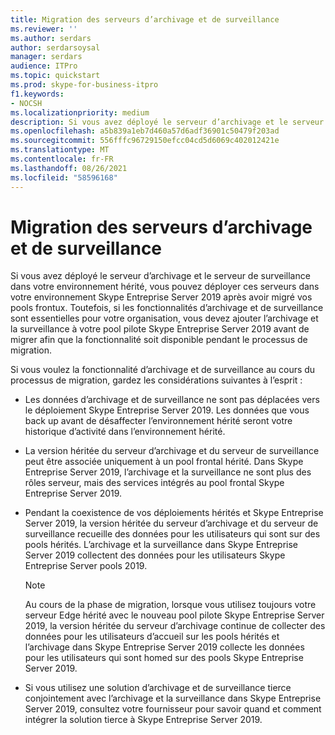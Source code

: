```yaml
---
title: Migration des serveurs d’archivage et de surveillance
ms.reviewer: ''
ms.author: serdars
author: serdarsoysal
manager: serdars
audience: ITPro
ms.topic: quickstart
ms.prod: skype-for-business-itpro
f1.keywords:
- NOCSH
ms.localizationpriority: medium
description: Si vous avez déployé le serveur d’archivage et le serveur de surveillance dans votre environnement hérité, vous pouvez déployer ces serveurs dans votre environnement Skype Entreprise Server 2019 après avoir migré vos pools frontux. Toutefois, si les fonctionnalités d’archivage et de surveillance sont essentielles pour votre organisation, vous devez ajouter l’archivage et la surveillance à votre pool pilote Skype Entreprise Server 2019 avant de migrer afin que la fonctionnalité soit disponible pendant le processus de migration.
ms.openlocfilehash: a5b839a1eb7d460a57d6adf36901c50479f203ad
ms.sourcegitcommit: 556fffc96729150efcc04cd5d6069c402012421e
ms.translationtype: MT
ms.contentlocale: fr-FR
ms.lasthandoff: 08/26/2021
ms.locfileid: "58596168"
---
```

# <a name="migrating-archiving-and-monitoring-servers"></a>Migration des serveurs d’archivage et de surveillance

Si vous avez déployé le serveur d’archivage et le serveur de surveillance dans votre environnement hérité, vous pouvez déployer ces serveurs dans votre environnement Skype Entreprise Server 2019 après avoir migré vos pools frontux. Toutefois, si les fonctionnalités d’archivage et de surveillance sont essentielles pour votre organisation, vous devez ajouter l’archivage et la surveillance à votre pool pilote Skype Entreprise Server 2019 avant de migrer afin que la fonctionnalité soit disponible pendant le processus de migration. 
  
Si vous voulez la fonctionnalité d’archivage et de surveillance au cours du processus de migration, gardez les considérations suivantes à l’esprit :
  
- Les données d’archivage et de surveillance ne sont pas déplacées vers le déploiement Skype Entreprise Server 2019. Les données que vous back up avant de désaffecter l’environnement hérité seront votre historique d’activité dans l’environnement hérité.
    
- La version héritée du serveur d’archivage et du serveur de surveillance peut être associée uniquement à un pool frontal hérité. Dans Skype Entreprise Server 2019, l’archivage et la surveillance ne sont plus des rôles serveur, mais des services intégrés au pool frontal Skype Entreprise Server 2019.
    
- Pendant la coexistence de vos déploiements hérités et Skype Entreprise Server 2019, la version héritée du serveur d’archivage et du serveur de surveillance recueille des données pour les utilisateurs qui sont sur des pools hérités. L’archivage et la surveillance dans Skype Entreprise Server 2019 collectent des données pour les utilisateurs Skype Entreprise Server pools 2019.
    
    > [!NOTE]
    > Au cours de la phase de migration, lorsque vous utilisez toujours votre serveur Edge hérité avec le nouveau pool pilote Skype Entreprise Server 2019, la version héritée du serveur d’archivage continue de collecter des données pour les utilisateurs d’accueil sur les pools hérités et l’archivage dans Skype Entreprise Server 2019 collecte les données pour les utilisateurs qui sont homed sur des pools Skype Entreprise Server 2019. 
  
- Si vous utilisez une solution d’archivage et de surveillance tierce conjointement avec l’archivage et la surveillance dans Skype Entreprise Server 2019, consultez votre fournisseur pour savoir quand et comment intégrer la solution tierce à Skype Entreprise Server 2019.
    


